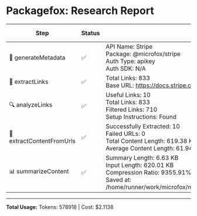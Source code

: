 # Packagefox: Research Report

| Step | Status | Details | Token Usage | Total Tokens |
|------|--------|---------|-------------|--------------|
| 📝 generateMetadata | ✅ | API Name: Stripe<br>Package: @microfox/stripe<br>Auth Type: apikey<br>Auth SDK: N/A | 352 + 64 = 416 | 416 |
| 🔗 extractLinks | ✅ | Total Links: 833<br>Base URL: https://docs.stripe.com/api | - | - |
| 🔍 analyzeLinks | ✅ | Useful Links: 10<br>Total Links: 833<br>Filtered Links: 710<br>Setup Instructions: Found | 14938 + 189 = 15127 | 15127 |
| 📄 extractContentFromUrls | ✅ | Successfully Extracted: 10<br>Failed URLs: 0<br>Total Content Length: 619.38 KB<br>Average Content Length: 61.94 KB | - | - |
| 📊 summarizeContent | ✅ | Summary Length: 6.63 KB<br>Input Length: 620.01 KB<br>Compression Ratio: 9355.91%<br>Saved at: /home/runner/work/microfox/microfox/packages/stripe/docSummary.md | 129825 + 1612 = 131437 | 131437 |

---
**Total Usage:** Tokens: 578918 | Cost: $2.1138